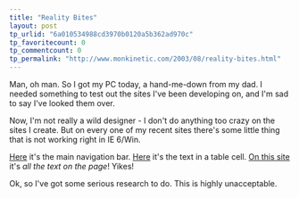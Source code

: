 ```yaml
---
title: "Reality Bites"
layout: post
tp_urlid: "6a010534988cd3970b0120a5b362ad970c"
tp_favoritecount: 0
tp_commentcount: 0
tp_permalink: "http://www.monkinetic.com/2003/08/reality-bites.html"
---
```

Man, oh man. So I got my PC today, a hand-me-down from my dad. I needed something to test out the sites I&#39;ve been developing on, and I&#39;m sad to say I&#39;ve looked them over.

Now, I&#39;m not really a wild designer - I don&#39;t do anything too crazy on the sites I create. But on every one of my recent sites there&#39;s some little thing that is not working right in IE 6/Win.

<a href="http://www.thedesignexperience.org:8089/openacs.org/">Here</a> it&#39;s the main navigation bar. <a href="http://www.xc.org/casateresa">Here</a> it&#39;s the text in a table cell. <a href="http://www.redmonk.net/monkinetic">On this site</a> it&#39;s <i>all the text on the page</i>! Yikes!

Ok, so I&#39;ve got some serious research to do. This is highly unacceptable.
